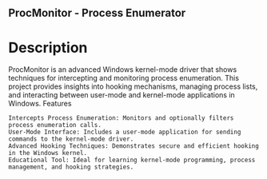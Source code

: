 ## ProcMonitor - Process Enumerator
# Description

ProcMonitor is an advanced Windows kernel-mode driver that shows techniques for intercepting and monitoring process enumeration. This project provides insights into hooking mechanisms, managing process lists, and interacting between user-mode and kernel-mode applications in Windows.
Features

    Intercepts Process Enumeration: Monitors and optionally filters process enumeration calls.
    User-Mode Interface: Includes a user-mode application for sending commands to the kernel-mode driver.
    Advanced Hooking Techniques: Demonstrates secure and efficient hooking in the Windows kernel.
    Educational Tool: Ideal for learning kernel-mode programming, process management, and hooking strategies.
